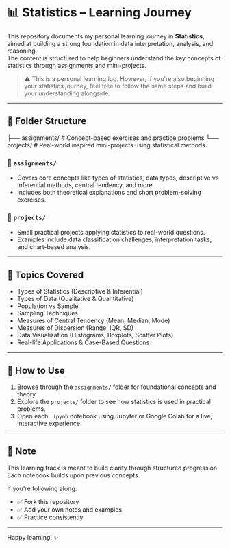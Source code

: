# 📊 Statistics – Learning Journey

This repository documents my personal learning journey in **Statistics**, aimed at building a strong foundation in data interpretation, analysis, and reasoning.  
The content is structured to help beginners understand the key concepts of statistics through assignments and mini-projects.

> ⚠️ This is a personal learning log. However, if you're also beginning your statistics journey, feel free to follow the same steps and build your understanding alongside.

---

## 📁 Folder Structure

├── assignments/ # Concept-based exercises and practice problems
└── projects/ # Real-world inspired mini-projects using statistical methods

### 🔹 `assignments/`
- Covers core concepts like types of statistics, data types, descriptive vs inferential methods, central tendency, and more.
- Includes both theoretical explanations and short problem-solving exercises.

### 🔹 `projects/`
- Small practical projects applying statistics to real-world questions.
- Examples include data classification challenges, interpretation tasks, and chart-based analysis.

---

## 📌 Topics Covered

- Types of Statistics (Descriptive & Inferential)
- Types of Data (Qualitative & Quantitative)
- Population vs Sample
- Sampling Techniques
- Measures of Central Tendency (Mean, Median, Mode)
- Measures of Dispersion (Range, IQR, SD)
- Data Visualization (Histograms, Boxplots, Scatter Plots)
- Real-life Applications & Case-Based Questions

---

## 🚀 How to Use

1. Browse through the `assignments/` folder for foundational concepts and theory.
2. Explore the `projects/` folder to see how statistics is used in practical problems.
3. Open each `.ipynb` notebook using Jupyter or Google Colab for a live, interactive experience.

---

## 📘 Note

This learning track is meant to build clarity through structured progression. Each notebook builds upon previous concepts.

If you're following along:
- ✅ Fork this repository
- ✅ Add your own notes and examples
- ✅ Practice consistently

---

Happy learning! ✨
